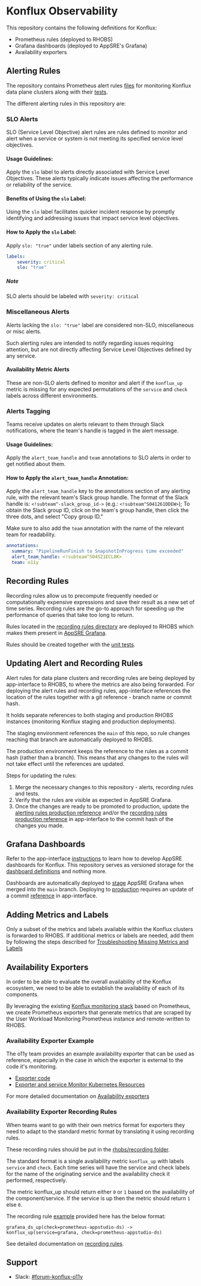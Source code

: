 # Konflux Observability 

This repository contains the following definitions for Konflux:
* Prometheus rules (deployed to RHOBS)
* Grafana dashboards (deployed to AppSRE's Grafana)
* Availability exporters

## Alerting Rules

The repository contains Prometheus alert rules [files](rhobs/alerting) for monitoring
Konflux data plane clusters along with their
[tests](test/promql/tests/data_plane/).

The different alerting rules in this repository are:

### SLO Alerts

SLO (Service Level Objective) alert rules are rules defined to monitor and alert 
when a service or system is not meeting its specified service level objectives.

#### Usage Guidelines:

Apply the `slo` label to alerts directly associated with Service Level Objectives.
These alerts typically indicate issues affecting the performance or reliability of the service.

#### Benefits of Using the `slo` Label:

Using the `slo` label facilitates quicker incident response by
promptly identifying and addressing issues that impact service level objectives.
  
#### How to Apply the `slo` Label:

Apply `slo: "true"` under labels section of any alerting rule.
```yaml
labels:
    severity: critical
    slo: "true"
```
##### Note
SLO alerts should be labeled with `severity: critical`

### Miscellaneous Alerts

Alerts lacking the `slo: "true"` label are considered non-SLO, miscellaneous or misc
alerts.

Such alerting rules are intended to notify regarding issues requiring attention, but are
not directly affecting Service Level Objectives defined by any service.

#### Availability Metric Alerts

These are non-SLO alerts defined to monitor and alert if the `konflux_up` metric is
missing for any expected permutations of the `service` and `check` labels across
different environments.

### Alerts Tagging

Teams receive updates on alerts relevant to them through Slack notifications, 
where the team's handle is tagged in the alert message.

#### Usage Guidelines:

Apply the `alert_team_handle` and `team` annotations to SLO alerts in order to get notified about them.
  
#### How to Apply the `alert_team_handle` Annotation:

Apply the `alert_team_handle` key to the annotations section of any alerting rule,
with the relevant team's Slack group handle.
The format of the Slack handle is: `<!subteam^-slack_group_id->` (e.g.:
`<!subteam^S041261DDEW>`);
To obtain the Slack group ID, click on the team's group handle, then click the three
dots, and select "Copy group ID."

Make sure to also add the `team` annotation with the name of the relevant team for readability.
```yaml
annotations:
  summary: "PipelineRunFinish to SnapshotInProgress time exceeded"
  alert_team_handle: <!subteam^S04S21ECL8K>
  team: o11y
```

## Recording Rules

Recording rules allow us to precompute frequently needed or computationally expensive expressions and save their result as a new set of time series. Recording rules are the
go-to approach for speeding up the performance of queries that take too long to return.

Rules located in the [recording rules directory](rhobs/recording/) are deployed to RHOBS
which makes them present in [AppSRE Grafana](https://grafana.app-sre.devshift.net/).

Rules should be created together with the [unit tests](test/promql/tests/recording/).

## Updating Alert and Recording Rules

Alert rules for data plane clusters and recording rules are being deployed by
app-interface to RHOBS, to where the metrics are also being forwarded. For deploying the
alert rules and recording rules, app-interface references the location of the rules
together with a git reference - branch name or commit hash.

It holds separate references to both staging and production RHOBS instances (monitoring
Konflux staging and production deployments).

The staging environment references the `main` of this repo, so rule changes reaching
that branch are automatically deployed to RHOBS.

The production environment keeps the reference to the rules as a commit hash (rather
than a branch). This means that any changes to the rules will not take effect until the
references are updated.

Steps for updating the rules:

1. Merge the necessary changes to this repository - alerts, recording rules and tests.
2. Verify that the rules are visible as expected in AppSRE Grafana.
3. Once the changes are ready to be promoted to production, update the
[alerting rules production reference](https://gitlab.cee.redhat.com/service/app-interface/-/blob/c5bbcd98175450b4e51ed9e2d41bda394cea0f92/data/services/stonesoup/cicd/saas-rhtap-rules.yaml#L40) 
and/or the
[recording rules production reference](https://gitlab.cee.redhat.com/service/app-interface/-/blob/c5bbcd98175450b4e51ed9e2d41bda394cea0f92/data/services/stonesoup/cicd/saas-rhtap-rules.yaml#L54)
in app-interface to the commit hash of the changes you made.

## Grafana Dashboards

Refer to the app-interface [instructions](
https://gitlab.cee.redhat.com/service/app-interface/-/blob/master/docs/app-sre/monitoring.md#visualization-with-grafana)
to learn how to develop AppSRE dashboards for Konflux. This repository serves as
versioned storage for the [dashboard definitions](dashboards/) and nothing more.

Dashboards are automatically deployed to [stage](https://grafana.stage.devshift.net)
AppSRE Grafana when merged into the `main` branch.
Deploying to [production](https://grafana.app-sre.devshift.net/) requires an update of a
commit
[reference](https://gitlab.cee.redhat.com/service/app-interface/-/blob/b03e4336a3223ec7b90dc9bc69707c9ee0ff9af6/data/services/stonesoup/cicd/saas-stonesoup-dashboards.yml#L37)
in app-interface.

## Adding Metrics and Labels

Only a subset of the metrics and labels available within the Konflux clusters is
forwarded to RHOBS. If additional metrics or labels are needed, add them by following
the steps described for
[Troubleshooting Missing Metrics and Labels](https://gitlab.cee.redhat.com/konflux/docs/sop/-/blob/main/o11y/monitoring/tshoot-missing-metrics.md?ref_type=heads)

## Availability Exporters

In order to be able to evaluate the overall availability of the Konflux ecosystem, we
need to be able to establish the availability of each of its components.

By leveraging the existing [Konflux monitoring stack](https://gitlab.cee.redhat.com/konflux/docs/sop/-/blob/main/o11y/monitoring/monitoring.md?ref_type=heads)
based on Prometheus, we create Prometheus exporters that generate metrics that are
scraped by the User Workload Monitoring Prometheus instance and remote-written to RHOBS.

### Availability Exporter Example
The o11y team provides an example availability exporter that can be used as reference,
especially in the case in which the exporter is external to the code it's monitoring.

- [Exporter code](https://github.com/redhat-appstudio/o11y/tree/main/exporters/dsexporter)
- [Exporter and service Monitor Kubernetes Resources](https://github.com/redhat-appstudio/o11y/tree/main/config/exporters/monitoring/grafana/base)

For more detailed documentation on [Availability exporters](https://gitlab.cee.redhat.com/konflux/docs/sop/-/blob/main/o11y/monitoring/availability_exporters.md?ref_type=heads)

### Availability Exporter Recording Rules

When teams want to go with their own metrics format for exporters they need to adapt to
the standard metric format by translating it using recording rules.

These recording rules should be put in the [rhobs/recording folder](rhobs/recording/). 

The standard format is a single availability metric `konflux_up` with labels `service`
and `check`. Each time series will have the service and check labels for the name of the
originating service and the availability check it performed, respectively.

The metric konflux_up should return either `0` or `1` based on the availability of the
component/service. If the service is up then the metric should return `1` else `0`.

The recording rule [example](rhobs/recording/exporter_recording_rules.yml) provided here
has the below format:

```
grafana_ds_up(check=prometheus-appstudio-ds) -> konflux_up(service=grafana, check=prometheus-appstudio-ds)
```

See detailed documentation on
[recording rules](https://docs.google.com/document/d/1Y72T10JGuJaeyeNexmS_qTHfDB8uxxq0zERRRSOZegg/edit?usp=sharing).

## Support

- Slack: [#forum-konflux-o11y](https://app.slack.com/client/E030G10V24F/C04FDFTF8EB)
